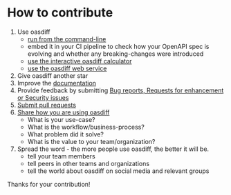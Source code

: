 # How to contribute

1. Use oasdiff 
   - [run from the command-line](README.md#usage-examples)
   - embed it in your CI pipeline to check how your OpenAPI spec is evolving and whether any breaking-changes were introduced
   - [use the interactive oasdiff calculator](https://www.oasdiff.com/diff-calculator/)
   - [use the oasdiff web service](README.md#openapi-diff-and-breaking-changes-as-a-service)
2. Give oasdiff another star
3. Improve the [documentation](README.md)
4. Provide feedback by submitting [Bug reports, Requests for enhancement or Security issues](https://github.com/Tufin/oasdiff/issues/new/choose)
5. [Submit pull requests](https://github.com/Tufin/oasdiff/pulls)
6. [Share how you are using oasdiff](https://github.com/Tufin/oasdiff/discussions)
   - What is your use-case?
   - What is the workflow/business-process?
   - What problem did it solve?
   - What is the value to your team/organization?
7. Spread the word - the more people use oasdiff, the better it will be.
   - tell your team members
   - tell peers in other teams and organizations
   - tell the world about oasdiff on social media and relevant groups

Thanks for your contribution!